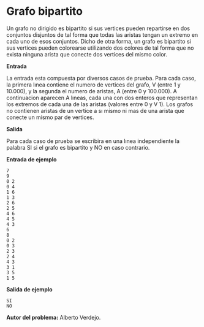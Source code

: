 # Grafo bipartito

Un grafo no dirigido es bipartito si sus vertices pueden repartirse en dos conjuntos disjuntos de tal forma que todas las aristas tengan un extremo en cada uno de esos conjuntos. Dicho de otra forma, un grafo es bipartito si sus vertices pueden colorearse utilizando dos colores de tal forma que no exista ninguna arista que conecte dos vertices del mismo color.

**Entrada**

La entrada esta compuesta por diversos casos de prueba. Para cada caso, la primera lınea contiene el numero de vertices del grafo, V (entre 1 y 10.000), y la segunda el numero de aristas, A (entre 0 y 100.000). A continuacion aparecen A lıneas, cada una con dos enteros que representan los extremos de cada una de las aristas (valores entre 0 y V 1). Los grafos no contienen aristas de un vertice a sı mismo ni mas de una arista que conecte un mismo par de vertices.

**Salida**

Para cada caso de prueba se escribira en una lınea independiente la palabra SI si el grafo es bipartito y NO en caso contrario.

**Entrada de ejemplo**

    7
    9
    0 2
    0 4
    1 6
    1 3
    2 6
    2 5
    4 6
    4 5
    4 3
    6
    8
    0 2
    0 3
    2 3
    2 4
    4 3
    3 1
    3 5
    1 5

**Salida de ejemplo**

    SI
    NO

**Autor del problema:** Alberto Verdejo.
